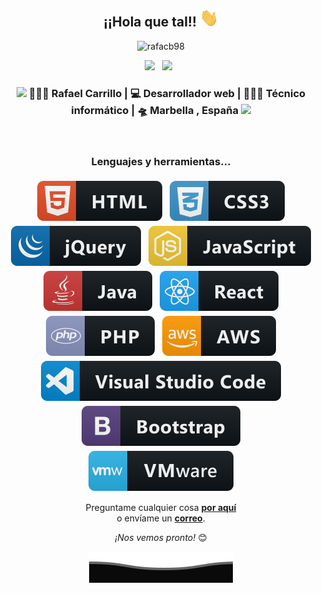 <div align="center">
<h2> ¡¡Hola que tal!! <img src="https://github.com/ABSphreak/ABSphreak/blob/master/gifs/Hi.gif" width="30px"></h2>
<p><img src="https://komarev.com/ghpvc/?username=rafacb98&color=blue"
    alt="rafacb98" /> 
  </p>
</div>

<p align='center'>
   <a href="https://www.linkedin.com/in/rafael-carrillo-bonilla/" target="blank"><img height="30" src="https://raw.githubusercontent.com/rahuldkjain/github-profile-readme-generator/master/src/images/icons/Social/linked-in-alt.svg"></a>&nbsp;&nbsp;
<a href="https://rafacb98.github.io" target="blank"><img height="30"  src="https://upload.wikimedia.org/wikipedia/commons/thumb/7/73/Flat_tick_icon.svg/768px-Flat_tick_icon.svg.png"></a>&nbsp;&nbsp;
 </p>

<div align="center">
<h3><img src="https://media.giphy.com/media/WUlplcMpOCEmTGBtBW/giphy.gif" width="30"> 👨🏻‍💼 Rafael Carrillo | 💻 Desarrollador web | 👨🏻‍🔧 Técnico informático | 🛸 Marbella , España <img src="https://media.giphy.com/media/WUlplcMpOCEmTGBtBW/giphy.gif" width="30"></h3>
</div>

<br />

<h3 align="center">Lenguajes y herramientas...</h3>

<p align="center">
  <img src="https://raw.githubusercontent.com/8bithemant/8bithemant/master/svg/dev/languages/html.svg" rel="noreferrer" alt="html" style="vertical-align:top; margin:4px">    
  <img src="https://raw.githubusercontent.com/MikeCodesDotNET/ColoredBadges/master/svg/dev/languages/css3.svg" rel="noreferrer" alt="css3" style="vertical-align:top; margin:4px">
  <img src="https://raw.githubusercontent.com/MikeCodesDotNET/ColoredBadges/master/svg/dev/frameworks/jquery.svg"  rel="noreferrer" alt="jquery" style="vertical-align:top; margin:4px">
  <img src="https://raw.githubusercontent.com/8bithemant/8bithemant/master/svg/dev/languages/js.svg" target="_blank" rel="noreferrer" alt="js" style="vertical-align:top; margin:4px">
  <img src="https://raw.githubusercontent.com/MikeCodesDotNET/ColoredBadges/master/svg/dev/languages/java.svg"  rel="noreferrer" alt="java" style="vertical-align:top; margin:4px">
  <img src="https://raw.githubusercontent.com/8bithemant/8bithemant/master/svg/dev/frameworks/react.svg" rel="noreferrer" alt="react" style="vertical-align:top; margin:4px">
  <img src="https://raw.githubusercontent.com/MikeCodesDotNET/ColoredBadges/master/svg/dev/languages/php.svg"  rel="noreferrer" alt="php" style="vertical-align:top; margin:4px">
  <img src="https://raw.githubusercontent.com/8bithemant/8bithemant/master/svg/dev/services/aws.svg"  rel="noreferrer" alt="aws" style="vertical-align:top; margin:4px">
  <img src="https://raw.githubusercontent.com/8bithemant/8bithemant/master/svg/dev/tools/visualstudio_code.svg"  rel="noreferrer" alt="vscode" style="vertical-align:top; margin:4px">
  <img src="https://raw.githubusercontent.com/MikeCodesDotNET/ColoredBadges/master/svg/dev/frameworks/bootstrap.svg"  rel="noreferrer" alt="bootstrap" style="vertical-align:top; margin:4px">
  <img src="https://raw.githubusercontent.com/MikeCodesDotNET/ColoredBadges/master/svg/dev/tools/vmware.svg" rel="noreferrer" alt="bootstrap" style="vertical-align:top; margin:4px">
</p>

<div align="center">

Preguntame cualquier cosa <a href="https://github.com/rafacb98/rafacb98/issues/new"><b>por aquí</b></a><br>
o envíame un <a href="mailto:rafaelcarrillobonilla@gmail.com"><b>correo</b></a>.

<i>¡Nos vemos pronto!</i> 😊

<img src="img/animacion.svg" alt="footer" />
</div>
